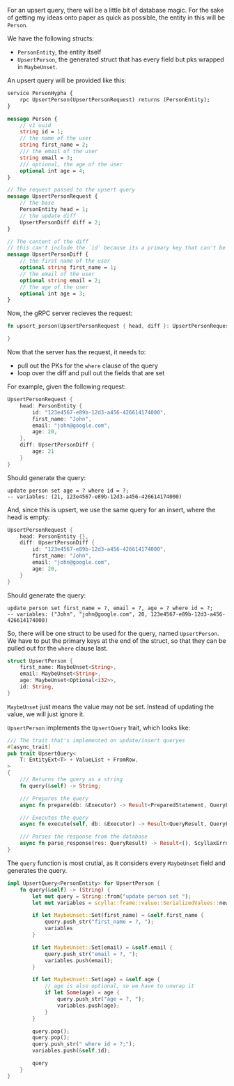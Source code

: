 For an upsert query, there will be a little bit of database magic. For the sake of getting my ideas onto paper as quick as possible, the entity in this will be `Person`.

We have the following structs:
- `PersonEntity`, the entity itself
- `UpsertPerson`, the generated struct that has every field but pks wrapped in `MaybeUnset`.

An upsert query will be provided like this:
```protobuf
service PersonHypha {
	rpc UpsertPerson(UpsertPersonRequest) returns (PersonEntity);
}

message Person {
	// v1 uuid
	string id = 1;
	// the name of the user
	string first_name = 2;
	/// the email of the user
	string email = 3;
	/// optional, the age of the user
	optional int age = 4;
}

// The request passed to the upsert query
message UpsertPersonRequest {
	// the base
	PersonEntity head = 1;
	// the update diff
	UpsertPersonDiff diff = 2;
}

// The content of the diff
// this can't include the `id` because its a primary key that can't be altered
message UpsertPersonDiff {
	// the first name of the user
	optional string first_name = 1;
	// the email of the user
	optional string email = 2;
	// the age of the user
	optional int age = 3;
}
```

Now, the gRPC server recieves the request:
```rs
fn upsert_person(UpsertPersonRequest { head, diff }: UpsertPersonRequest) -> todo!() {

}
```

Now that the server has the request, it needs to:
- pull out the PKs for the `where` clause of the query
- loop over the diff and pull out the fields that are set

For example, given the following request:

```rust
UpsertPersonRequest {
	head: PersonEntity {
		id: "123e4567-e89b-12d3-a456-426614174000",
		first_name: "John",
		email: "john@google.com",
		age: 20,
	},
	diff: UpsertPersonDiff {
		age: 21
	}
}
```

Should generate the query:
```cql
update person set age = ? where id = ?;
-- variables: (21, 123e4567-e89b-12d3-a456-426614174000)
```

And, since this is upsert, we use the same query for an insert, where the head is empty:
```rust
UpsertPersonRequest {
	head: PersonEntity {},
	diff: UpsertPersonDiff {
		id: "123e4567-e89b-12d3-a456-426614174000",
		first_name: "John",
		email: "john@google.com",
		age: 20,
	}
}
```

Should generate the query:
```cql
update person set first_name = ?, email = ?, age = ? where id = ?;
-- variables: ("John", "john@google.com", 20, 123e4567-e89b-12d3-a456-426614174000)
```

So, there will be one struct to be used for the query, named `UpsertPerson`.
We have to put the primary keys at the end of the struct, so that they can be pulled out for the `where` clause last.
```rust
struct UpsertPerson {
	first_name: MaybeUnset<String>,
	email: MaybeUnset<String>,
	age: MaybeUnset<Optional<i32>>,
	id: String,
}
```
`MaybeUnset` just means the value may not be set. Instead of updating the value, we will just ignore it.

`UpsertPerson` implements the `UpsertQuery` trait, which looks like:
```rust
/// The trait that's implemented on update/insert queryes
#[async_trait]
pub trait UpsertQuery<
    T: EntityExt<T> + ValueList + FromRow,
>
{
    /// Returns the query as a string
    fn query(&self) -> String;

    /// Prepares the query
    async fn prepare(db: &Executor) -> Result<PreparedStatement, QueryError>;

    /// Executes the query
    async fn execute(self, db: &Executor) -> Result<QueryResult, QueryError>;

    /// Parses the response from the database
    async fn parse_response(res: QueryResult) -> Result<(), ScyllaxError>;
}
```

The `query` function is most crutial, as it considers every `MaybeUnset` field and generates the query.
```rust
impl UpsertQuery<PersonEntity> for UpsertPerson {
	fn query(&self) -> (String) {
		let mut query = String::from("update person set ");
		let mut variables = scylla::frame::value::SerializedValues::new();

		if let MaybeUnset::Set(first_name) = &self.first_name {
			query.push_str("first_name = ?, ");
			variables
		}

		if let MaybeUnset::Set(email) = &self.email {
			query.push_str("email = ?, ");
			variables.push(email);
		}

		if let MaybeUnset::Set(age) = &self.age {
			// age is also optional, so we have to unwrap it
			if let Some(age) = age {
				query.push_str("age = ?, ");
				variables.push(age);
			}
		}

		query.pop();
		query.pop();
		query.push_str(" where id = ?;");
		variables.push(&self.id);

		query
	}
}
```

